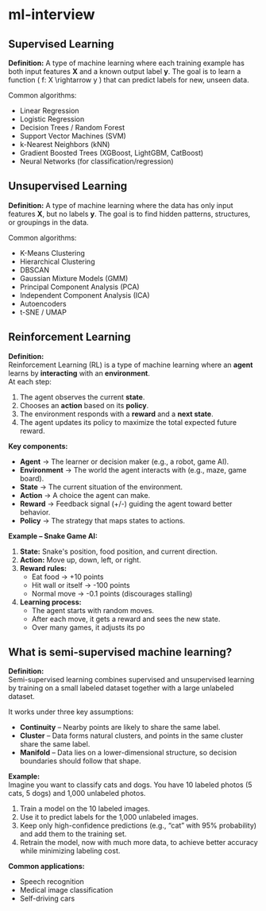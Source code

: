 # ml-interview

## Supervised Learning

**Definition:** 
A type of machine learning where each training example has both input features **X** and a known output label **y**. The goal is to learn a function \( f: X \rightarrow y \) that can predict labels for new, unseen data.

Common algorithms:
- Linear Regression  
- Logistic Regression  
- Decision Trees / Random Forest  
- Support Vector Machines (SVM)  
- k-Nearest Neighbors (kNN)  
- Gradient Boosted Trees (XGBoost, LightGBM, CatBoost)  
- Neural Networks (for classification/regression)  

## Unsupervised Learning

**Definition:** 
A type of machine learning where the data has only input features **X**, but no labels **y**. The goal is to find hidden patterns, structures, or groupings in the data.

Common algorithms:
- K-Means Clustering  
- Hierarchical Clustering  
- DBSCAN  
- Gaussian Mixture Models (GMM)  
- Principal Component Analysis (PCA)  
- Independent Component Analysis (ICA)  
- Autoencoders  
- t-SNE / UMAP  

## Reinforcement Learning

**Definition:**  
Reinforcement Learning (RL) is a type of machine learning where an **agent** learns by **interacting** with an **environment**.  
At each step:  
1. The agent observes the current **state**.  
2. Chooses an **action** based on its **policy**.  
3. The environment responds with a **reward** and a **next state**.  
4. The agent updates its policy to maximize the total expected future reward.

**Key components:**  
- **Agent** → The learner or decision maker (e.g., a robot, game AI).  
- **Environment** → The world the agent interacts with (e.g., maze, game board).  
- **State** → The current situation of the environment.  
- **Action** → A choice the agent can make.  
- **Reward** → Feedback signal (+/-) guiding the agent toward better behavior.  
- **Policy** → The strategy that maps states to actions.

**Example – Snake Game AI:**  
1. **State:** Snake's position, food position, and current direction.  
2. **Action:** Move up, down, left, or right.  
3. **Reward rules:**  
   - Eat food → +10 points  
   - Hit wall or itself → -100 points  
   - Normal move → -0.1 points (discourages stalling)  
4. **Learning process:**  
   - The agent starts with random moves.  
   - After each move, it gets a reward and sees the new state.  
   - Over many games, it adjusts its po

## What is semi-supervised machine learning?

**Definition:**  
Semi-supervised learning combines supervised and unsupervised learning by training on a small labeled dataset together with a large unlabeled dataset.  

It works under three key assumptions:  
- **Continuity** – Nearby points are likely to share the same label.  
- **Cluster** – Data forms natural clusters, and points in the same cluster share the same label.  
- **Manifold** – Data lies on a lower-dimensional structure, so decision boundaries should follow that shape.  

**Example:**  
Imagine you want to classify cats and dogs. You have 10 labeled photos (5 cats, 5 dogs) and 1,000 unlabeled photos.  
1. Train a model on the 10 labeled images.  
2. Use it to predict labels for the 1,000 unlabeled images.  
3. Keep only high-confidence predictions (e.g., “cat” with 95% probability) and add them to the training set.  
4. Retrain the model, now with much more data, to achieve better accuracy while minimizing labeling cost.  

**Common applications:**  
- Speech recognition  
- Medical image classification  
- Self-driving cars
